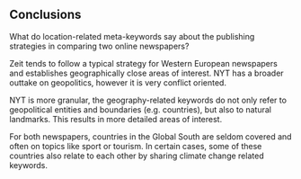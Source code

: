 ## Conclusions 
What do location-related meta-keywords say about the publishing strategies in comparing two online newspapers?

Zeit tends to follow a typical strategy for Western European newspapers and establishes geographically close areas of interest. NYT has a broader outtake on geopolitics, however it is very conflict oriented. 

NYT is more granular, the geography-related keywords do not only refer to geopolitical entities and boundaries (e.g. countries), but also to natural landmarks. This results in more detailed areas of interest. 

For both newspapers, countries in the Global South are seldom covered and often on topics like sport or tourism. In certain cases, some of these countries also relate to each other by sharing climate change related keywords.
